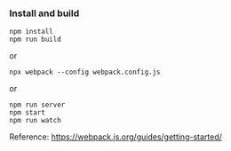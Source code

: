 ### Install and build

```
npm install
npm run build
```

or

```
npx webpack --config webpack.config.js
```

or
```
npm run server
npm start
npm run watch
```


Reference: https://webpack.js.org/guides/getting-started/


